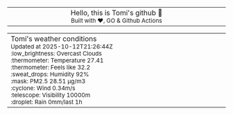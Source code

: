 
<div align="center">
<table>
<tbody>
<td align="center">
<img width="2000" height="0"><br>
Hello, this is Tomi's github 👋<br>
<sup>Built with ❤️, GO & Github Actions</sup><br>
<img width="2000" height="0">
</td>
</tbody>
</table>
</div>
<table>
<tbody>
<td align="left">
<img width="2000" height="0"><br>
Tomi's weather conditions<br>
<sup>Updated at 2025-10-12T21:26:44Z</sup><br>
<sup>:low_brightness: Overcast Clouds</sup><br>
<sup>:thermometer: Temperature 27.41 </sup><br>
<sup>:thermometer: Feels like 32.2</sup><br>
<sup>:sweat_drops: Humidity 92%</sup><br>
<sup>:mask: PM2.5 28.51 μg/m3</sup><br>
<sup>:cyclone: Wind 0.34m/s </sup><br>
<sup>:telescope: Visibility 10000m </sup><br>
<sup>:droplet: Rain 0mm/last 1h </sup><br>
<img width="2000" height="0">
</td>
<td align="left">
<img width="2000" height="0"><br>
<br>
<img width="2000" height="0">
</td>
</tbody>
</table>
</div>
    